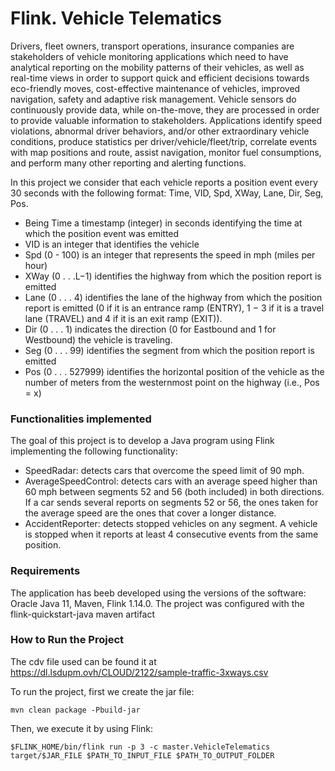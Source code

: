 # Flink. Vehicle Telematics

Drivers, fleet owners, transport operations, insurance companies are stakeholders of vehicle
monitoring applications which need to have analytical reporting on the mobility patterns of their vehicles, as well as real-time views in order to support quick and efficient decisions towards eco-friendly moves, cost-effective maintenance of vehicles, improved navigation, safety and adaptive risk management. Vehicle sensors do continuously provide data, while on-the-move, they are processed in order to provide valuable information to stakeholders. Applications identify speed violations, abnormal driver behaviors, and/or other extraordinary vehicle conditions, produce statistics per driver/vehicle/fleet/trip, correlate events with map positions and route, assist navigation, monitor fuel consumptions, and perform many other reporting and alerting functions.

In this project we consider that each vehicle reports a position event every 30 seconds with the following format: Time, VID, Spd, XWay, Lane, Dir, Seg, Pos.

- Being Time a timestamp (integer) in seconds identifying the time at which the position event was emitted
- VID is an integer that identifies the vehicle
- Spd (0 - 100) is an integer that represents the speed in mph (miles per hour)
- XWay (0 . . .L−1) identifies the highway from which the position report is emitted
- Lane (0 . . . 4) identifies the lane of the highway from which the position report is emitted (0 if it is an entrance ramp (ENTRY), 1 − 3 if it is a travel lane (TRAVEL) and 4 if it is an exit ramp (EXIT)).
- Dir (0 . . . 1) indicates the direction (0 for Eastbound and 1 for Westbound) the vehicle is traveling.
- Seg (0 . . . 99) identifies the segment from which the position report is emitted
- Pos (0 . . . 527999) identifies the horizontal position of the vehicle as the number of meters from the westernmost point on the highway (i.e., Pos = x)

### Functionalities implemented

The goal of this project is to develop a Java program using Flink implementing the following
functionality:

- SpeedRadar: detects cars that overcome the speed limit of 90 mph.
- AverageSpeedControl: detects cars with an average speed higher than 60 mph between
segments 52 and 56 (both included) in both directions. If a car sends several reports on segments 52 or 56, the ones taken for the average speed are the ones that cover a longer distance.
- AccidentReporter: detects stopped vehicles on any segment. A vehicle is stopped when it reports at least 4 consecutive events from the same position.

### Requirements

The application has beeb developed using the versions of the software: Oracle Java 11, Maven, Flink 1.14.0. The project was configured with the flink-quickstart-java maven artifact

### How to Run the Project

The cdv file used can be found it at https://dl.lsdupm.ovh/CLOUD/2122/sample-traffic-3xways.csv

To run the project, first we create the jar file:
```
mvn clean package -Pbuild-jar
```
Then, we execute it by using Flink:
```
$FLINK_HOME/bin/flink run -p 3 -c master.VehicleTelematics target/$JAR_FILE $PATH_TO_INPUT_FILE $PATH_TO_OUTPUT_FOLDER 
```

